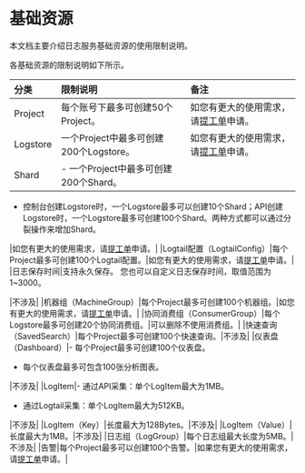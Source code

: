 # 基础资源

本文档主要介绍日志服务基础资源的使用限制说明。

各基础资源的限制说明如下所示。

|分类|限制说明|备注|
|:-|:---|:-|
|Project|每个账号下最多可创建50个Project。|如您有更大的使用需求，请[提工单](https://workorder-intl.console.aliyun.com/console.htm)申请。|
|Logstore|一个Project中最多可创建200个Logstore。|如您有更大的使用需求，请[提工单](https://workorder-intl.console.aliyun.com/console.htm)申请。|
|Shard|-   一个Project中最多可创建200个Shard。
-   控制台创建Logstore时，一个Logstore最多可以创建10个Shard；API创建Logstore时，一个Logstore最多可创建100个Shard。两种方式都可以通过分裂操作来增加Shard。

|如您有更大的使用需求，请[提工单](https://workorder-intl.console.aliyun.com/console.htm)申请。|
|Logtail配置（LogtailConfig）|每个Project最多可创建100个Logtail配置。|如您有更大的使用需求，请[提工单](https://workorder-intl.console.aliyun.com/console.htm)申请。|
|日志保存时间|支持永久保存。 您也可以自定义日志保存时间，取值范围为1~3000。

|不涉及|
|机器组（MachineGroup）|每个Project最多可创建100个机器组。|如您有更大的使用需求，请[提工单](https://workorder-intl.console.aliyun.com/console.htm)申请。|
|协同消费组（ConsumerGroup）|每个Logstore最多可创建20个协同消费组。|可以删除不使用消费组。|
|快速查询（SavedSearch）|每个Project最多可创建100个快速查询。|不涉及|
|仪表盘（Dashboard）|-   每个Project最多可创建100个仪表盘。
-   每个仪表盘最多可包含100张分析图表。

|不涉及|
|LogItem|-   通过API采集：单个LogItem最大为1MB。
-   通过Logtail采集：单个LogItem最大为512KB。

|不涉及|
|LogItem（Key）|长度最大为128Bytes。|不涉及|
|LogItem（Value）|长度最大为1MB。|不涉及|
|日志组（LogGroup）|每个日志组最大长度为5MB。|不涉及|
|告警|每个Project最多可以创建100个告警。|如果您有更大的使用需求，请[提工单](https://workorder-intl.console.aliyun.com/console.htm)申请。|

